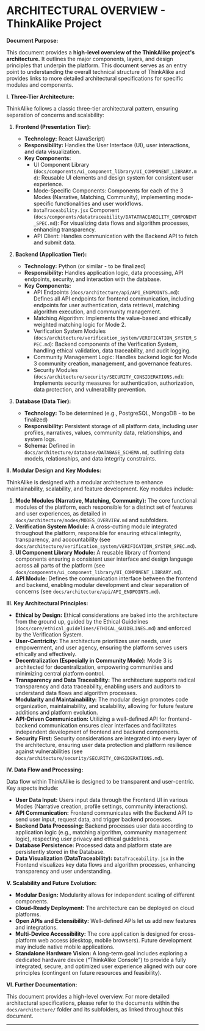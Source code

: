 # ARCHITECTURAL OVERVIEW - ThinkAlike Project

**Document Purpose:**

This document provides a **high-level overview of the ThinkAlike project's architecture.** It outlines the major components, layers, and design principles that underpin the platform.  This document serves as an entry point to understanding the overall technical structure of ThinkAlike and provides links to more detailed architectural specifications for specific modules and components.

**I.  Three-Tier Architecture:**

ThinkAlike follows a classic three-tier architectural pattern, ensuring separation of concerns and scalability:

1.  **Frontend (Presentation Tier):**
    *   **Technology:** React (JavaScript)
    *   **Responsibility:**  Handles the User Interface (UI), user interactions, and data visualization.
    *   **Key Components:**
        *   UI Component Library (`docs/components/ui_component_library/UI_COMPONENT_LIBRARY.md`):  Reusable UI elements and design system for consistent user experience.
        *   Mode-Specific Components:  Components for each of the 3 Modes (Narrative, Matching, Community), implementing mode-specific functionalities and user workflows.
        *   `DataTraceability.jsx` Component (`docs/components/datatraceability/DATATRACEABILITY_COMPONENT_SPEC.md`):  For visualizing data flows and algorithm processes, enhancing transparency.
        *   API Client:  Handles communication with the Backend API to fetch and submit data.

2.  **Backend (Application Tier):**
    *   **Technology:** Python (or similar - to be finalized)
    *   **Responsibility:**  Handles application logic, data processing, API endpoints, security, and interaction with the database.
    *   **Key Components:**
        *   API Endpoints (`docs/architecture/api/API_ENDPOINTS.md`):  Defines all API endpoints for frontend communication, including endpoints for user authentication, data retrieval, matching algorithm execution, and community management.
        *   Matching Algorithm:  Implements the value-based and ethically weighted matching logic for Mode 2.
        *   Verification System Modules (`docs/architecture/verification_system/VERIFICATION_SYSTEM_SPEC.md`):  Backend components of the Verification System, handling ethical validation, data traceability, and audit logging.
        *   Community Management Logic:  Handles backend logic for Mode 3 community creation, management, and governance features.
        *   Security Modules (`docs/architecture/security/SECURITY_CONSIDERATIONS.md`):  Implements security measures for authentication, authorization, data protection, and vulnerability prevention.

3.  **Database (Data Tier):**
    *   **Technology:** To be determined (e.g., PostgreSQL, MongoDB - to be finalized)
    *   **Responsibility:**  Persistent storage of all platform data, including user profiles, narratives, values, community data, relationships, and system logs.
    *   **Schema:**  Defined in `docs/architecture/database/DATABASE_SCHEMA.md`, outlining data models, relationships, and data integrity constraints.

**II.  Modular Design and Key Modules:**

ThinkAlike is designed with a modular architecture to enhance maintainability, scalability, and feature development. Key modules include:

1.  **Mode Modules (Narrative, Matching, Community):**  The core functional modules of the platform, each responsible for a distinct set of features and user experiences, as detailed in `docs/architecture/modes/MODES_OVERVIEW.md` and subfolders.
2.  **Verification System Module:**  A cross-cutting module integrated throughout the platform, responsible for ensuring ethical integrity, transparency, and accountability (see `docs/architecture/verification_system/VERIFICATION_SYSTEM_SPEC.md`).
3.  **UI Component Library Module:**  A reusable library of frontend components ensuring a consistent user interface and design language across all parts of the platform (see `docs/components/ui_component_library/UI_COMPONENT_LIBRARY.md`).
4.  **API Module:**  Defines the communication interface between the frontend and backend, enabling modular development and clear separation of concerns (see `docs/architecture/api/API_ENDPOINTS.md`).

**III.  Key Architectural Principles:**

*   **Ethical by Design:**  Ethical considerations are baked into the architecture from the ground up, guided by the Ethical Guidelines (`docs/core/ethical_guidelines/ETHICAL_GUIDELINES.md`) and enforced by the Verification System.
*   **User-Centricity:**  The architecture prioritizes user needs, user empowerment, and user agency, ensuring the platform serves users ethically and effectively.
*   **Decentralization (Especially in Community Mode):**  Mode 3 is architected for decentralization, empowering communities and minimizing central platform control.
*   **Transparency and Data Traceability:**  The architecture supports radical transparency and data traceability, enabling users and auditors to understand data flows and algorithm processes.
*   **Modularity and Maintainability:**  The modular design promotes code organization, maintainability, and scalability, allowing for future feature additions and platform evolution.
*   **API-Driven Communication:**  Utilizing a well-defined API for frontend-backend communication ensures clear interfaces and facilitates independent development of frontend and backend components.
*   **Security First:**  Security considerations are integrated into every layer of the architecture, ensuring user data protection and platform resilience against vulnerabilities (see `docs/architecture/security/SECURITY_CONSIDERATIONS.md`).

**IV.  Data Flow and Processing:**

Data flow within ThinkAlike is designed to be transparent and user-centric. Key aspects include:

*   **User Data Input:** Users input data through the Frontend UI in various Modes (Narrative creation, profile settings, community interactions).
*   **API Communication:** Frontend communicates with the Backend API to send user input, request data, and trigger backend processes.
*   **Backend Data Processing:** Backend processes user data according to application logic (e.g., matching algorithm, community management logic), respecting user privacy and ethical guidelines.
*   **Database Persistence:** Processed data and platform state are persistently stored in the Database.
*   **Data Visualization (DataTraceability):**  `DataTraceability.jsx` in the Frontend visualizes key data flows and algorithm processes, enhancing transparency and user understanding.

**V.  Scalability and Future Evolution:**

*   **Modular Design:**  Modularity allows for independent scaling of different components.
*   **Cloud-Ready Deployment:**  The architecture can be deployed on cloud platforms.
*   **Open APIs and Extensibility:**  Well-defined APIs let us add new features and integrations.
*   **Multi-Device Accessibility:** The core application is designed for cross-platform web access (desktop, mobile browsers). Future development may include native mobile applications.
*   **Standalone Hardware Vision:** A long-term goal includes exploring a dedicated hardware device (“ThinkAlike Console”) to provide a fully integrated, secure, and optimized user experience aligned with our core principles (contingent on future resources and feasibility).

**VI.  Further Documentation:**

This document provides a high-level overview. For more detailed architectural specifications, please refer to the documents within the `docs/architecture/` folder and its subfolders, as linked throughout this document.

---
